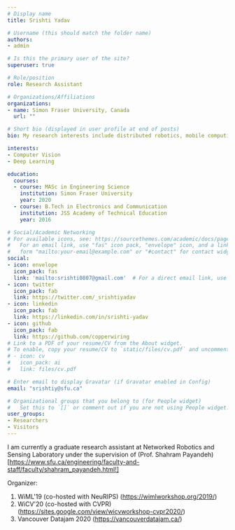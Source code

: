 ```yaml
---
# Display name
title: Srishti Yadav

# Username (this should match the folder name)
authors:
- admin

# Is this the primary user of the site?
superuser: true

# Role/position
role: Research Assistant

# Organizations/Affiliations
organizations:
- name: Simon Fraser University, Canada
  url: ""

# Short bio (displayed in user profile at end of posts)
bio: My research interests include distributed robotics, mobile computing and programmable matter.

interests:
- Computer Vision
- Deep Learning

education:
  courses:
  - course: MASc in Engineering Science
    institution: Simon Fraser University
    year: 2020
  - course: B.Tech in Electronics and Communication
    institution: JSS Academy of Technical Education
    year: 2016

# Social/Academic Networking
# For available icons, see: https://sourcethemes.com/academic/docs/page-builder/#icons
#   For an email link, use "fas" icon pack, "envelope" icon, and a link in the
#   form "mailto:your-email@example.com" or "#contact" for contact widget.
social:
- icon: envelope
  icon_pack: fas
  link: 'mailto:srishti0807@gmail.com'  # For a direct email link, use "mailto:test@example.org".
- icon: twitter
  icon_pack: fab
  link: https://twitter.com/_srishtiyadav
- icon: linkedin
  icon_pack: fab
  link: https://linkedin.com/in/srishti-yadav
- icon: github
  icon_pack: fab
  link: https://github.com/copperwiring
# Link to a PDF of your resume/CV from the About widget.
# To enable, copy your resume/CV to `static/files/cv.pdf` and uncomment the lines below.
# - icon: cv
#   icon_pack: ai
#   link: files/cv.pdf

# Enter email to display Gravatar (if Gravatar enabled in Config)
email: "srishtiy@sfu.ca"

# Organizational groups that you belong to (for People widget)
#   Set this to `[]` or comment out if you are not using People widget.
user_groups:
- Researchers
- Visitors
---
```


I am currently a graduate research assistant at Networked Robotics and Sensing Laboratory under the supervision of (Prof. Shahram Payandeh)[https://www.sfu.ca/engineering/faculty-and-staff/faculty/shahram_payandeh.html!]

Organizer:
1. WiML'19 (co-hosted with NeuRIPS) (https://wimlworkshop.org/2019/)
2. WiCV'20 (co-hosted with CVPR) (https://sites.google.com/view/wicvworkshop-cvpr2020/)
3. Vancouver Datajam 2020 (https://vancouverdatajam.ca/) 
